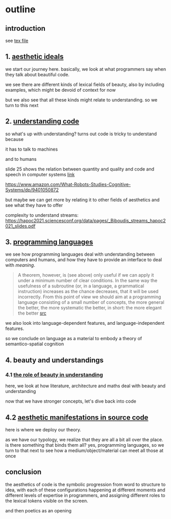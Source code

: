 # outline

## introduction

see [tex file](../redaction/introduction.tex)

## 1. [aesthetic ideals](./ideals.md)

we start our journey here. basically, we look at what programmers say when they talk about beautiful code.

we see there are different kinds of lexical fields of beauty, also by including examples, which might be devoid of context for now

but we also see that all these kinds might relate to understanding. so we turn to this next

## 2. [understanding code](./understanding_code.md)

so what's up with understanding? turns out code is tricky to understand because

it has to talk to machines

and to humans

slide 25 shows the relation between quantity and quality and code and speech in computer systems [link](https://hapoc2021.sciencesconf.org/data/pages/_Hildebrandt_written_and_coded_speech_acts.pdf)

https://www.amazon.com/What-Robots-Studies-Cognitive-Systems/dp/9401050872

but maybe we can get more by relating it to other fields of aesthetics and see what they have to offer

complexity to understand streams: https://hapoc2021.sciencesconf.org/data/pages/_Biboudis_streams_hapoc2021_slides.pdf

## 3. [programming languages](./programming_languages.md)

we see how programming languages deal with understanding between computers and humans, and how they have to provide an interface to deal with _meaning_.

> A theorem, however, is (see above) only useful if we can apply it under a minimum number of clear conditions. In the same way the usefulness of a subroutine (or, in a language, a grammatical instruction) increases as the chance decreases, that it will be used incorrectly. From this point of view we should aim at a programming language consisting of a small number of concepts, the more general the better, the more systematic the better, in short: the more elegant the better [src](https://www.cs.utexas.edu/users/EWD/transcriptions/MCreps/MR34.html)

we also look into language-dependent features, and language-independent features.

so we conclude on language as a material to embody a theory of semantico-spatial cognition

## 4. beauty and understandings

### 4.1 [the role of beauty in understanding](./understanding_beauty.md)

here, we look at how literature, architecture and maths deal with beauty and understanding

now that we have stronger concepts, let's dive back into code

## 4.2 [aesthetic manifestations in source code](./concrete.md)

here is where we deploy our theory.

as we have our typology, we realize that they are all a bit all over the place. is there something that binds them all? yes, programming languages, so we turn to that next to see how a medium/object/material can meet all those at once

## conclusion

the aesthetics of code is the symbolic progression from word to structure to idea, with each of these configurations happening at different moments and different levels of expertise in programmers, and assigning different roles to the lexical tokens visible on the screen.

and then poetics as an opening